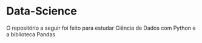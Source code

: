 # Data-Science
O repositório a seguir foi feito para estudar Ciência de Dados com Python e a biblioteca Pandas
